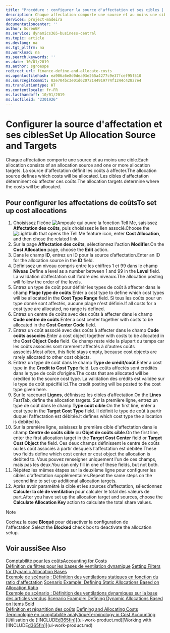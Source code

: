 ```yaml
---
title: "Procédure : configurer la source d'affectation et ses cibles | Microsoft Docs"
description: Chaque affectation comporte une source et au moins une cible. La source d'affectation définit les coûts à affecter. Les cibles d'affectation déterminent où affecter ces coûts.
services: project-madeira
documentationcenter: ''
author: SorenGP
ms.service: dynamics365-business-central
ms.topic: article
ms.devlang: na
ms.tgt_pltfrm: na
ms.workload: na
ms.search.keywords: ''
ms.date: 10/01/2019
ms.author: sgroespe
redirect_url: finance-define-and-allocate-costs
ms.openlocfilehash: ea906a6e8d0dea93e265a4277c9e37fcef95f510
ms.sourcegitcommit: 02e704bc3e01d62072144919774f1244c42827e4
ms.translationtype: HT
ms.contentlocale: fr-FR
ms.lasthandoff: 10/01/2019
ms.locfileid: "2301926"
---
```

# <a name="set-up-allocation-source-and-targets"></a><span data-ttu-id="2cebd-105">Configurer la source d'affectation et ses cibles</span><span class="sxs-lookup"><span data-stu-id="2cebd-105">Set Up Allocation Source and Targets</span></span>
<span data-ttu-id="2cebd-106">Chaque affectation comporte une source et au moins une cible.</span><span class="sxs-lookup"><span data-stu-id="2cebd-106">Each allocation consists of an allocation source and one or more allocation targets.</span></span> <span data-ttu-id="2cebd-107">La source d'affectation définit les coûts à affecter.</span><span class="sxs-lookup"><span data-stu-id="2cebd-107">The allocation source defines which costs will be allocated.</span></span> <span data-ttu-id="2cebd-108">Les cibles d'affectation déterminent où affecter ces coûts.</span><span class="sxs-lookup"><span data-stu-id="2cebd-108">The allocation targets determine where the costs will be allocated.</span></span>  

## <a name="to-set-up-cost-allocations"></a><span data-ttu-id="2cebd-109">Pour configurer les affectations de coûts</span><span class="sxs-lookup"><span data-stu-id="2cebd-109">To set up cost allocations</span></span>  
1.  <span data-ttu-id="2cebd-110">Choisissez l'icône ![Ampoule qui ouvre la fonction Tell Me](media/ui-search/search_small.png "Dites-moi ce que vous voulez faire"), saisissez **Affectation des coûts**, puis choisissez le lien associé.</span><span class="sxs-lookup"><span data-stu-id="2cebd-110">Choose the ![Lightbulb that opens the Tell Me feature](media/ui-search/search_small.png "Tell me what you want to do") icon, enter **Cost Allocation**, and then chose the related link.</span></span>  
2.  <span data-ttu-id="2cebd-111">Sur la page **Affectation des coûts**, sélectionnez l'action **Modifier**.</span><span class="sxs-lookup"><span data-stu-id="2cebd-111">On the **Cost Allocation** page, choose the **Edit** action.</span></span>  
3.  <span data-ttu-id="2cebd-112">Dans le champ **ID**, entrez un ID pour la source d’affectation.</span><span class="sxs-lookup"><span data-stu-id="2cebd-112">Enter an ID for the allocation source in the **ID** field.</span></span>  
4.  <span data-ttu-id="2cebd-113">Définissez un niveau compris entre les chiffres 1 et 99 dans le champ **Niveau**.</span><span class="sxs-lookup"><span data-stu-id="2cebd-113">Define a level as a number between 1 and 99 in the **Level** field.</span></span> <span data-ttu-id="2cebd-114">La validation d’affectation suit l’ordre des niveaux.</span><span class="sxs-lookup"><span data-stu-id="2cebd-114">The allocation posting will follow the order of the levels.</span></span>  
5.  <span data-ttu-id="2cebd-115">Entrez un type de coût pour définir les types de coût à affecter dans le champ **Plage type de coûts**.</span><span class="sxs-lookup"><span data-stu-id="2cebd-115">Enter a cost type to define which cost types will be allocated in the **Cost Type Range** field.</span></span> <span data-ttu-id="2cebd-116">Si tous les coûts pour un type donné sont affectés, aucune plage n'est définie.</span><span class="sxs-lookup"><span data-stu-id="2cebd-116">If all costs for a cost type are allocated, no range is defined.</span></span>  
6.  <span data-ttu-id="2cebd-117">Entrez un centre de coûts avec des coûts à affecter dans le champ **Code centre de coûts**.</span><span class="sxs-lookup"><span data-stu-id="2cebd-117">Enter a cost center together with costs to be allocated in the **Cost Center Code** field.</span></span>  
7.  <span data-ttu-id="2cebd-118">Entrez un coût associé avec des coûts à affecter dans le champ **Code coûts associés**.</span><span class="sxs-lookup"><span data-stu-id="2cebd-118">Enter a cost object together with costs to be allocated in the **Cost Object Code** field.</span></span> <span data-ttu-id="2cebd-119">Ce champ reste vide la plupart du temps car les coûts associés sont rarement affectés à d'autres coûts associés.</span><span class="sxs-lookup"><span data-stu-id="2cebd-119">Most often, this field stays empty, because cost objects are rarely allocated to other cost objects.</span></span>  
8.  <span data-ttu-id="2cebd-120">Entrez un type de coût dans le champ **Type de crédit/coût**.</span><span class="sxs-lookup"><span data-stu-id="2cebd-120">Enter a cost type in the **Credit to Cost Type** field.</span></span> <span data-ttu-id="2cebd-121">Les coûts affectés sont crédités dans le type de coût d’origine.</span><span class="sxs-lookup"><span data-stu-id="2cebd-121">The costs that are allocated will be credited to the source cost type.</span></span> <span data-ttu-id="2cebd-122">La validation des crédits est validée sur le type de coût spécifié ici.</span><span class="sxs-lookup"><span data-stu-id="2cebd-122">The credit posting will be posted to the cost type given here.</span></span>  
9. <span data-ttu-id="2cebd-123">Sur le raccourci **Lignes**, définissez les cibles d’affectation.</span><span class="sxs-lookup"><span data-stu-id="2cebd-123">On the **Lines** FastTab, define the allocation targets.</span></span> <span data-ttu-id="2cebd-124">Sur la première ligne, entrez un type de coût dans le champ **Type coût cible**.</span><span class="sxs-lookup"><span data-stu-id="2cebd-124">On the first line, enter a cost type in the **Target Cost Type** field.</span></span> <span data-ttu-id="2cebd-125">Il définit le type de coût à partir duquel l'affectation est débitée.</span><span class="sxs-lookup"><span data-stu-id="2cebd-125">It defines which cost type the allocation is debited to.</span></span>  
10. <span data-ttu-id="2cebd-126">Sur la première ligne, saisissez la première cible d'affectation dans le champ **Centre de coûts cible** ou **Objet de coûts cible**.</span><span class="sxs-lookup"><span data-stu-id="2cebd-126">On the first line, enter the first allocation target in the **Target Cost Center** field or **Target Cost Object** the field.</span></span> <span data-ttu-id="2cebd-127">Ces deux champs définissent le centre de coûts ou les coût associés à partir desquels l'affectation est débitée.</span><span class="sxs-lookup"><span data-stu-id="2cebd-127">These two fields define which cost center or cost object the allocation is debited to.</span></span> <span data-ttu-id="2cebd-128">Vous pouvez renseigner uniquement l'un de ces champs, mais pas les deux.</span><span class="sxs-lookup"><span data-stu-id="2cebd-128">You can only fill in one of these fields, but not both.</span></span>  
11. <span data-ttu-id="2cebd-129">Répétez les mêmes étapes sur la deuxième ligne pour configurer les cibles d'affectation supplémentaires.</span><span class="sxs-lookup"><span data-stu-id="2cebd-129">Repeat the same steps on the second line to set up additional allocation targets.</span></span>  
12. <span data-ttu-id="2cebd-130">Après avoir paramétré la cible et les sources d’affectation, sélectionnez **Calculer la clé de ventilation** pour calculer le total des valeurs de part.</span><span class="sxs-lookup"><span data-stu-id="2cebd-130">After you have set up the allocation target and sources, choose the **Calculate Allocation Key** action to calculate the total share values.</span></span>  

> [!NOTE]  
>  <span data-ttu-id="2cebd-131">Cochez la case **Bloqué** pour désactiver la configuration de l'affectation.</span><span class="sxs-lookup"><span data-stu-id="2cebd-131">Select the **Blocked** check box to deactivate the allocation setup.</span></span>  

## <a name="see-also"></a><span data-ttu-id="2cebd-132">Voir aussi</span><span class="sxs-lookup"><span data-stu-id="2cebd-132">See Also</span></span>  
[<span data-ttu-id="2cebd-133">Comptabilité pour les coûts</span><span class="sxs-lookup"><span data-stu-id="2cebd-133">Accounting for Costs</span></span>](finance-manage-cost-accounting.md)  
 <span data-ttu-id="2cebd-134">[Définition de filtres pour les bases de ventilation dynamique](finance-setting-filters-for-dynamic-allocation-bases.md) </span><span class="sxs-lookup"><span data-stu-id="2cebd-134">[Setting Filters for Dynamic Allocation Bases](finance-setting-filters-for-dynamic-allocation-bases.md) </span></span>  
 <span data-ttu-id="2cebd-135">[Exemple de scénario : Définition des ventilations statiques en fonction du ratio d'affectation](finance-scenario-example-defining-static-allocations-based-on-allocation-ratio.md) </span><span class="sxs-lookup"><span data-stu-id="2cebd-135">[Scenario Example: Defining Static Allocations Based on Allocation Ratio](finance-scenario-example-defining-static-allocations-based-on-allocation-ratio.md) </span></span>  
 <span data-ttu-id="2cebd-136">[Exemple de scénario : Définition des ventilations dynamiques sur la base des articles vendus](finance-scenario-example-defining-dynamic-allocations-based-on-items-sold.md) </span><span class="sxs-lookup"><span data-stu-id="2cebd-136">[Scenario Example: Defining Dynamic Allocations Based on Items Sold](finance-scenario-example-defining-dynamic-allocations-based-on-items-sold.md) </span></span>  
 <span data-ttu-id="2cebd-137">[Définition et répartition des coûts](finance-define-and-allocate-costs.md) </span><span class="sxs-lookup"><span data-stu-id="2cebd-137">[Defining and Allocating Costs](finance-define-and-allocate-costs.md) </span></span>  
 [<span data-ttu-id="2cebd-138">Terminologie en comptabilité analytique</span><span class="sxs-lookup"><span data-stu-id="2cebd-138">Terminology in Cost Accounting</span></span>](finance-terminology-in-cost-accounting.md)  
 <span data-ttu-id="2cebd-139">[Utilisation de [!INCLUDE[d365fin](includes/d365fin_md.md)]](ui-work-product.md)</span><span class="sxs-lookup"><span data-stu-id="2cebd-139">[Working with [!INCLUDE[d365fin](includes/d365fin_md.md)]](ui-work-product.md)</span></span>
